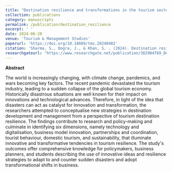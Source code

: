 ```yaml
---
title: "Destination resilience and transformations in the tourism sector: new tendencies in destination development and management"
collection: publications
category: manuscripts
permalink: /publication/destination_resilience
excerpt: ' '
date: 2024-06-20
venue: 'Tourism & Management Studies'
paperurl: 'https://doi.org/10.18089/tms.20240402'
citation: 'Sharma, S., Dogra, J., & Khan, S. . (2024). Destination resilience and transformations in the tourism sector: new tendencies in destination development and management. Tourism & Management Studies, 20(4), 17-26.'
researchgateurl: "https://www.researchgate.net/publication/382904769_Destination_resilience_and_transformations_in_the_tourism_sector_new_tendencies_in_destination_development_and_management"
---
```

**Abstract**

The world is increasingly changing, with climate change, pandemics, and wars becoming key factors. The recent pandemic devastated the tourism industry, leading to a sudden collapse of the global tourism economy. Historically disastrous situations are well known for their impact on innovations and technological advances. Therefore, in light of the idea that disasters can act as catalyst for innovation and transformation, the researchers attempted to conceptualise new strategies in destination development and management from a perspective of tourism destination resilience. The findings contribute to research and policy-making and culminate in identifying six dimensions, namely technology and digitalisation, business model innovation, partnerships and coordination, tourist behaviour, domestic tourism, and sustainability, that illuminate innovative and transformative tendencies in tourism resilience. The study's outcomes offer comprehensive knowledge for policymakers, business planners, and students describing the use of innovative ideas and resilience strategies to adapt to and counter sudden disasters and adopt transformational shifts in business.
